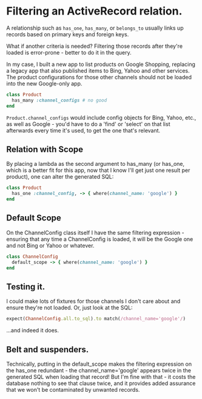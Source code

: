 # Filtering an ActiveRecord relation.

A relationship such as `has_one`, `has_many`, or `belongs_to` usually links up records based on primary keys and foreign keys.

What if another criteria is needed?  Filtering those records after they're loaded is error-prone - better to do it in the query.

In my case, I built a new app to list products on Google Shopping, replacing a legacy app that also published items to Bing, Yahoo and other services.  The product configurations  for those other channels should not be loaded into the new Google-only app.

```ruby
class Product
  has_many :channel_configs # no good
end
```

`Product.channel_configs` would include config objects for Bing, Yahoo, etc., as well as Google - you'd have to do a 'find' or 'select' on that list afterwards every time it's used, to get the one that's relevant.

## Relation with Scope

By placing a lambda as the second argument to has_many (or has_one, which is a better fit for this app, now that I know I'll get just one result per product), one can alter the generated SQL:

```ruby
class Product
  has_one :channel_config, -> { where(channel_name: 'google') }
end
```

## Default Scope

On the ChannelConfig class itself I have the same filtering expression - ensuring that any time a ChannelConfig is loaded, it will be the Google one and not Bing or Yahoo or whatever.

```ruby
class ChannelConfig
  default_scope -> { where(channel_name: 'google') }
end
```

## Testing it.
I could make lots of fixtures for those channels I don't care about and ensure they're not loaded.  Or, just look at the SQL:

```ruby
expect(ChannelConfig.all.to_sql).to match(/channel_name='google'/)
```
...and indeed it does.

## Belt and suspenders.

Technically, putting in the default_scope makes the filtering expression on the has_one redundant - the channel_name='google' appears twice in the generated SQL when loading that record!  But I'm fine with that - it costs the database nothing to see that clause twice, and it provides added assurance that we won't be contaminated by unwanted records.




